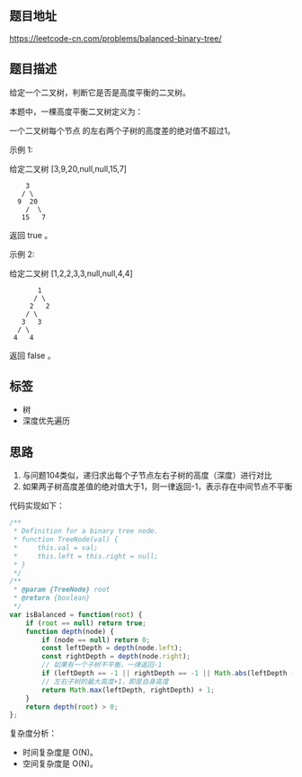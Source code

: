 ## 题目地址

https://leetcode-cn.com/problems/balanced-binary-tree/

## 题目描述

给定一个二叉树，判断它是否是高度平衡的二叉树。

本题中，一棵高度平衡二叉树定义为：

一个二叉树每个节点 的左右两个子树的高度差的绝对值不超过1。

示例 1:

给定二叉树 [3,9,20,null,null,15,7]
```
    3
   / \
  9  20
    /  \
   15   7
```
返回 true 。

示例 2:

给定二叉树 [1,2,2,3,3,null,null,4,4]
```
       1
      / \
     2   2
    / \
   3   3
  / \
 4   4
```
返回 false 。

## 标签

- 树
- 深度优先遍历

## 思路

1. 与问题104类似，递归求出每个子节点左右子树的高度（深度）进行对比
2. 如果两子树高度差值的绝对值大于1，则一律返回-1，表示存在中间节点不平衡

代码实现如下：
```javascript
/**
 * Definition for a binary tree node.
 * function TreeNode(val) {
 *     this.val = val;
 *     this.left = this.right = null;
 * }
 */
/**
 * @param {TreeNode} root
 * @return {boolean}
 */
var isBalanced = function(root) {
    if (root == null) return true;
    function depth(node) {
        if (node == null) return 0;
        const leftDepth = depth(node.left);
        const rightDepth = depth(node.right);
        // 如果有一个子树不平衡，一律返回-1
        if (leftDepth == -1 || rightDepth == -1 || Math.abs(leftDepth - rightDepth) > 1) return -1;
        // 左右子树的最大高度+1，即是自身高度
        return Math.max(leftDepth, rightDepth) + 1;
    }
    return depth(root) > 0;
};
```

复杂度分析：

- 时间复杂度是 O(N)。
- 空间复杂度是 O(N)。